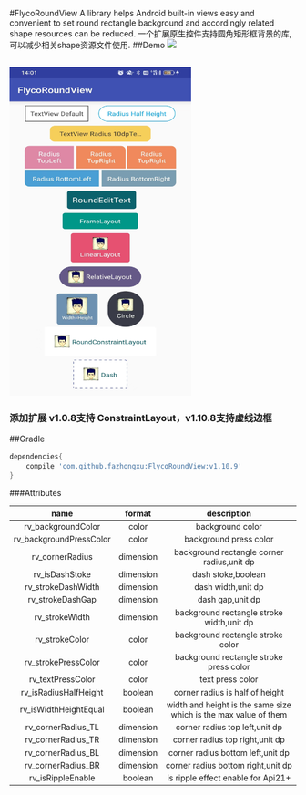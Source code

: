 #FlycoRoundView
A library helps Android built-in views easy and convenient to set round rectangle background and accordingly related shape resources can be reduced.
一个扩展原生控件支持圆角矩形框背景的库,可以减少相关shape资源文件使用.
##Demo
![](https://github.com/H07000223/FlycoRoundView/blob/master/preview.gif)

##
<img src="https://github.com/fazhongxu/FlycoRoundView/blob/master/preview1.jpg" width="319" height="577">

### 添加扩展  v1.0.8支持 ConstraintLayout，v1.10.8支持虚线边框

##Gradle

```groovy
dependencies{
    compile 'com.github.fazhongxu:FlycoRoundView:v1.10.9'
}
```
###Attributes

|name|format|description|
|:---:|:---:|:---:|
| rv_backgroundColor | color | background color
| rv_backgroundPressColor | color | background press color
| rv_cornerRadius | dimension | background rectangle corner radius,unit dp
| rv_isDashStoke | dimension | dash stoke,boolean
| rv_strokeDashWidth | dimension | dash width,unit dp
| rv_strokeDashGap | dimension | dash gap,unit dp
| rv_strokeWidth | dimension | background rectangle stroke width,unit dp
| rv_strokeColor | color |background rectangle stroke color
| rv_strokePressColor | color |background rectangle stroke press color
| rv_textPressColor | color |text press color
| rv_isRadiusHalfHeight | boolean | corner radius is half of height
| rv_isWidthHeightEqual | boolean | width and height is the same size which is the max value of them
| rv_cornerRadius_TL | dimension | corner radius top left,unit dp
| rv_cornerRadius_TR | dimension | corner radius top right,unit dp
| rv_cornerRadius_BL | dimension | corner radius bottom left,unit dp
| rv_cornerRadius_BR | dimension | corner radius bottom right,unit dp
| rv_isRippleEnable | boolean | is ripple effect enable for Api21+

